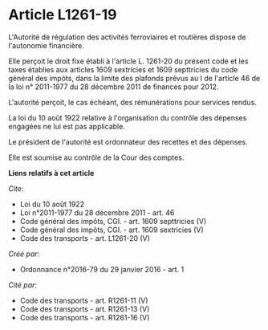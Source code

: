 # Article L1261-19

L'Autorité de régulation des activités ferroviaires et routières dispose de l'autonomie financière. 

Elle perçoit le droit fixe établi à l'article L. 1261-20 du présent code et les taxes établies aux articles 1609 sextricies
et 1609 septtricies du code général des impôts, dans la limite des plafonds prévus au 
I de l'article 46 de la loi n° 2011-1977 du 28 décembre 2011 
de finances pour 2012. 

L'autorité perçoit, le cas échéant, des rémunérations pour services rendus. 

La loi du 10 août 1922 relative à l'organisation du contrôle des dépenses engagées ne lui est pas applicable. 

Le président de l'autorité est ordonnateur des recettes et des dépenses. 

Elle est soumise au contrôle de la Cour des comptes.

**Liens relatifs à cet article**

_Cite_:

  - Loi du 10 août 1922
  - Loi n°2011-1977 du 28 décembre 2011 - art. 46
  - Code général des impôts, CGI. - art. 1609 septtricies (V)
  - Code général des impôts, CGI. - art. 1609 sextricies (V)
  - Code des transports - art. L1261-20 (V)

_Créé par_:

  - Ordonnance n°2016-79 du 29 janvier 2016 - art. 1

_Cité par_:

  - Code des transports - art. R1261-11 (V)
  - Code des transports - art. R1261-13 (V)
  - Code des transports - art. R1261-16 (V)
